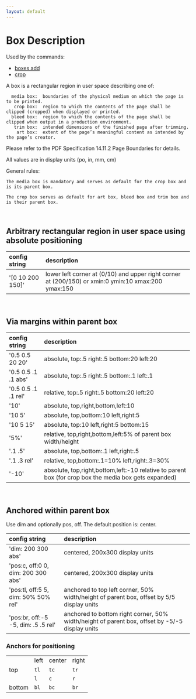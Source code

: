```yaml
---
layout: default
---
```


# Box Description

Used by the commands:

* [boxes add](../boxes/boxes_add.md)
* [crop](../core/crop.md)

A box is a rectangular region in user space describing one of:

      media box:  boundaries of the physical medium on which the page is to be printed.
       crop box:  region to which the contents of the page shall be clipped (cropped) when displayed or printed.
      bleed box:  region to which the contents of the page shall be clipped when output in a production environment.
       trim box:  intended dimensions of the finished page after trimming.
        art box:  extent of the page’s meaningful content as intended by the page’s creator.

   Please refer to the PDF Specification 14.11.2 Page Boundaries for details.

   All values are in display units (po, in, mm, cm)

General rules:

    The media box is mandatory and serves as default for the crop box and is its parent box.

    The crop box serves as default for art box, bleed box and trim box and is their parent box.

<br>

## Arbitrary rectangular region in user space using absolute positioning

| config string | description
|:-----------|:-----------
|'[0 10 200 150]'  | lower left corner at (0/10) and upper right corner at (200/150) or xmin:0 ymin:10 xmax:200 ymax:150
<br>

## Via margins within parent box

| config string | description
|:-----------|:-----------
|'0.5 0.5 20 20'     | absolute, top:.5 right:.5 bottom:20 left:20
|'0.5 0.5 .1 .1 abs' | absolute, top:.5 right:.5 bottom:.1 left:.1
|'0.5 0.5 .1 .1 rel' | relative, top:.5 right:.5 bottom:20 left:20
|'10'   |              absolute, top,right,bottom,left:10
|'10 5'  |             absolute, top,bottom:10  left,right:5
|'10 5 15'  |            absolute, top:10 left,right:5 bottom:15
| '5%'  |                 relative, top,right,bottom,left:5% of parent box width/height
| '.1 .5'  |              absolute, top,bottom:.1  left,right:.5
| '.1 .3 rel'  |         relative, top,bottom:.1=10%  left,right:.3=30%
|'-10' |                absolute, top,right,bottom,left:-10 relative to parent box (for crop box the media box gets expanded)

<br>

## Anchored within parent box

Use dim and optionally pos, off. The default position is: center.

| config string | description
|:-----------|:-----------
| 'dim: 200 300 abs' | centered, 200x300 display units
|'pos:c, off:0 0, dim: 200 300 abs' |  centered, 200x300 display units
|'pos:tl, off:5 5, dim: 50% 50% rel' | anchored to top left corner, 50% width/height of parent box, offset by 5/5 display units
|'pos:br, off:-5 -5, dim: .5 .5 rel' | anchored to bottom right corner, 50% width/height of parent box, offset by -5/-5 display units

### Anchors for positioning

|||||
|-|-|-|-|
|       | left | center |right
|top    | `tl` | `tc`   | `tr`
|       | `l`  | `c`    |  `r`
|bottom | `bl` | `bc`   | `br`